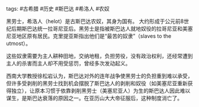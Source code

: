 tags: #古希腊 #历史 #斯巴达 #希洛人 #农奴

黑劳士，希洛人（helot）是古斯巴达农奴，其身为国有。
大约形成于公元前8世纪后期斯巴达统一拉哥尼亚后。黑劳士是指被斯巴达人就地奴役的拉哥尼亚和美塞尼亚地区原有居民。克里提亚斯指出他们是“最苦的奴隶”（slaves to the utmost）。 

这些奴隶需要为主人耕种田地，交纳地租，负担劳役，没有政治权利，还经常遭到主人的杀害而主人却不用受惩罚，曾经多次发动起义。

西南大学教授徐松岩认为，斯巴达对外的连年战争使黑劳士的负担重到难以承受，但许多受剥削的黑劳士找到机会摆脱了斯巴达人的剥削和奴役（如美塞尼亚重新获得独立），让原本习惯于依靠剥削黑劳士（美塞尼亚人）为生的斯巴达人因此难以谋生，是斯巴达衰落的原因之一。在亚历山大大帝征服后，这种制度消亡了。 
